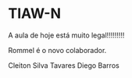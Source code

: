 # TIAW-N

A aula de hoje está muito legal!!!!!!!!!

Rommel é o novo colaborador.


Cleiton Silva Tavares
Diego Barros